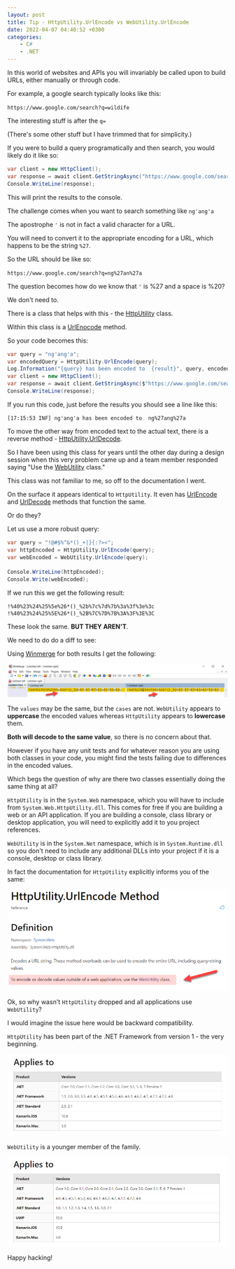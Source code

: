 ```yaml
---
layout: post
title: Tip - HttpUtility.UrlEncode vs WebUtility.UrlEncode
date: 2022-04-07 04:40:52 +0300
categories:
    - C#
    - .NET
---
```

In this world of websites and APIs you will invariably be called upon to build URLs, either manually or through code.

For example, a google search typically looks like this:

`https://www.google.com/search?q=wildife`

The interesting stuff is after the `q=`

(There's some other stuff but I have trimmed that for simplicity.)

If you were to build a query programatically and then search, you would likely do it like so:

```csharp
var client = new HttpClient();
var response = await client.GetStringAsync("https://www.google.com/search?q=wildife");
Console.WriteLine(response);
```

This will print the results to the console.

The challenge comes when you want to search something like `ng'ang'a`

The apostrophe ``'`` is not in fact a valid character for a URL.

You will need to convert it to the appropriate encoding for a URL, which happens to be the string `%27`.

So the URL should be like so:

`https://www.google.com/search?q=ng%27an%27a`

The question becomes how do we know that ``'`` is %27 and a space is %20?

We don't need to.

There is a class that helps with this - the [HttpUtility](https://docs.microsoft.com/en-us/dotnet/api/system.web.httputility.urlencode?view=net-6.0) class.

Within this class is a [UrlEnocode](https://docs.microsoft.com/en-us/dotnet/api/system.web.httputility.urlencode?view=net-6.0#system-web-httputility-urlencode(system-string-system-text-encoding)) method.

So your code becomes this:

```csharp
var query = "ng'ang'a";
var encodedQuery = HttpUtility.UrlEncode(query);
Log.Information("{query} has been encoded to  {result}", query, encodedQuery);
var client = new HttpClient();
var response = await client.GetStringAsync($"https://www.google.com/search?q={encodedQuery}");
Console.WriteLine(response);
```

If you run this code, just before the results you should see a line like this:

```plaintext
[17:15:53 INF] ng'ang'a has been encoded to  ng%27ang%27a
```

To move the other way from encoded text to the actual text, there is a reverse method - [HttpUtility.UrlDecode](https://docs.microsoft.com/en-us/dotnet/api/system.web.httputility.urldecode?view=net-6.0).

So I have been using this class for years until the other day during a design session when this very problem came up and a team member responded saying "Use the [WebUtility](https://docs.microsoft.com/en-us/dotnet/api/system.net.webutility?view=net-6.0) class."

This class was not familiar to me, so off to the documentation I went.

On the surface it appears identical to `HttpUtility`. It even has [UrlEncode](https://docs.microsoft.com/en-us/dotnet/api/system.net.webutility.urlencode?view=net-6.0#system-net-webutility-urlencode(system-string)) and [UrlDecode](https://docs.microsoft.com/en-us/dotnet/api/system.net.webutility.urldecode?view=net-6.0#system-net-webutility-urldecode(system-string)) methods that function the same.

Or do they?

Let us use a more robust query:

```csharp
var query = "!@#$%^&*()_+|}{:?><";
var httpEncoded = HttpUtility.UrlEncode(query);
var webEncoded = WebUtility.UrlEncode(query);

Console.WriteLine(httpEncoded);
Console.Write(webEncoded);
```

If we run this we get the following result:

```plaintext
!%40%23%24%25%5e%26*()_%2b%7c%7d%7b%3a%3f%3e%3c
!%40%23%24%25%5E%26*()_%2B%7C%7D%7B%3A%3F%3E%3C
```

These look the same. **BUT THEY AREN'T**.

We need to do do a diff to see:

Using [Winmerge](https://winmerge.org/?lang=en) for both results I get the following:


![](../images/2022/04/EncodeDiff.png)

The `values` may be the same, but the `cases` are not. `WebUtility` appears to **uppercase** the encoded values whereas `HttpUtility` appears to **lowercase** them.

**Both will decode to the same value**, so there is no concern about that. 

However if you have any unit tests and for whatever reason you are using both classes in your code, you might find the tests failing due to differences in the encoded values.

Which begs the question of why are there two classes essentially doing the same thing at all?

`HttpUtility` is in the `System.Web` namespace, which you will have to include from  `System.Web.HttpUtility.dll`. This comes for free if you are building a web or an API application. If you are building a console, class library or desktop application, you will need to explicitly add it to you project references.

`WebUtility` is in the `System.Net` namespace, which is in `System.Runtime.dll` so you don't need to include any additional DLLs into your project if it is a console, desktop or class library.

In fact the documentation for `HttpUtility` explicitly informs you of the same:

![](../images/2022/04/UseWebUtility.png)

Ok, so why wasn't `HttpUtility` dropped and all applications use `WebUtility`?

I would imagine the issue here would be backward compatibility.

`HttpUtility` has been part of the .NET Framework from version 1 - the very beginning.

![](../images/2022/04/HttpUtilityHistory.png)

`WebUtility` is a younger member of the family.

![](../images/2022/04/WebUtilityHistory.png)

Happy hacking!